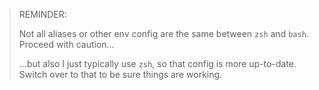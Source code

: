 > REMINDER:
>
> Not all aliases or other env config are the same between `zsh` and `bash`. Proceed with caution...
>
> ...but also I just typically use `zsh`, so that config is more up-to-date. Switch over to that to be sure things are working.
